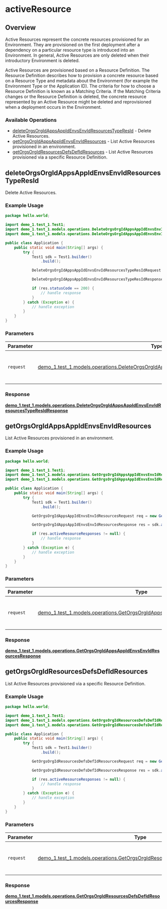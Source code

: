 # activeResource

## Overview

Active Resources represent the concrete resources provisioned for an Environment. They are provisioned on the first deployment after a dependency on a particular resource type is introduced into an Environment. In general, Active Resources are only deleted when their introductory Environment is deleted.

Active Resources are provisioned based on a Resource Definition. The Resource Definition describes how to provision a concrete resource based on a Resource Type and metadata about the Environment (for example the Environment Type or the Application ID). The criteria for how to choose a Resource Definition is known as a Matching Criteria. If the Matching Criteria changes or the Resource Definition is deleted, the concrete resource represented by an Active Resource might be deleted and reprovisioned when a deployment occurs in the Environment.
<SchemaDefinition schemaRef="#/components/schemas/ActiveResourceRequest" />


### Available Operations

* [deleteOrgsOrgIdAppsAppIdEnvsEnvIdResourcesTypeResId](#deleteorgsorgidappsappidenvsenvidresourcestyperesid) - Delete Active Resources.
* [getOrgsOrgIdAppsAppIdEnvsEnvIdResources](#getorgsorgidappsappidenvsenvidresources) - List Active Resources provisioned in an environment.
* [getOrgsOrgIdResourcesDefsDefIdResources](#getorgsorgidresourcesdefsdefidresources) - List Active Resources provisioned via a specific Resource Definition.

## deleteOrgsOrgIdAppsAppIdEnvsEnvIdResourcesTypeResId

Delete Active Resources.

### Example Usage

```java
package hello.world;

import demo_1.test_1.Test1;
import demo_1.test_1.models.operations.DeleteOrgsOrgIdAppsAppIdEnvsEnvIdResourcesTypeResIdRequest;
import demo_1.test_1.models.operations.DeleteOrgsOrgIdAppsAppIdEnvsEnvIdResourcesTypeResIdResponse;

public class Application {
    public static void main(String[] args) {
        try {
            Test1 sdk = Test1.builder()
                .build();

            DeleteOrgsOrgIdAppsAppIdEnvsEnvIdResourcesTypeResIdRequest req = new DeleteOrgsOrgIdAppsAppIdEnvsEnvIdResourcesTypeResIdRequest("distinctio", "quibusdam", "unde", "nulla", "corrupti");            

            DeleteOrgsOrgIdAppsAppIdEnvsEnvIdResourcesTypeResIdResponse res = sdk.activeResource.deleteOrgsOrgIdAppsAppIdEnvsEnvIdResourcesTypeResId(req);

            if (res.statusCode == 200) {
                // handle response
            }
        } catch (Exception e) {
            // handle exception
        }
    }
}
```

### Parameters

| Parameter                                                                                                                                                                           | Type                                                                                                                                                                                | Required                                                                                                                                                                            | Description                                                                                                                                                                         |
| ----------------------------------------------------------------------------------------------------------------------------------------------------------------------------------- | ----------------------------------------------------------------------------------------------------------------------------------------------------------------------------------- | ----------------------------------------------------------------------------------------------------------------------------------------------------------------------------------- | ----------------------------------------------------------------------------------------------------------------------------------------------------------------------------------- |
| `request`                                                                                                                                                                           | [demo_1.test_1.models.operations.DeleteOrgsOrgIdAppsAppIdEnvsEnvIdResourcesTypeResIdRequest](../../models/operations/DeleteOrgsOrgIdAppsAppIdEnvsEnvIdResourcesTypeResIdRequest.md) | :heavy_check_mark:                                                                                                                                                                  | The request object to use for the request.                                                                                                                                          |


### Response

**[demo_1.test_1.models.operations.DeleteOrgsOrgIdAppsAppIdEnvsEnvIdResourcesTypeResIdResponse](../../models/operations/DeleteOrgsOrgIdAppsAppIdEnvsEnvIdResourcesTypeResIdResponse.md)**


## getOrgsOrgIdAppsAppIdEnvsEnvIdResources

List Active Resources provisioned in an environment.

### Example Usage

```java
package hello.world;

import demo_1.test_1.Test1;
import demo_1.test_1.models.operations.GetOrgsOrgIdAppsAppIdEnvsEnvIdResourcesRequest;
import demo_1.test_1.models.operations.GetOrgsOrgIdAppsAppIdEnvsEnvIdResourcesResponse;

public class Application {
    public static void main(String[] args) {
        try {
            Test1 sdk = Test1.builder()
                .build();

            GetOrgsOrgIdAppsAppIdEnvsEnvIdResourcesRequest req = new GetOrgsOrgIdAppsAppIdEnvsEnvIdResourcesRequest("illum", "vel", "error");            

            GetOrgsOrgIdAppsAppIdEnvsEnvIdResourcesResponse res = sdk.activeResource.getOrgsOrgIdAppsAppIdEnvsEnvIdResources(req);

            if (res.activeResourceResponses != null) {
                // handle response
            }
        } catch (Exception e) {
            // handle exception
        }
    }
}
```

### Parameters

| Parameter                                                                                                                                                   | Type                                                                                                                                                        | Required                                                                                                                                                    | Description                                                                                                                                                 |
| ----------------------------------------------------------------------------------------------------------------------------------------------------------- | ----------------------------------------------------------------------------------------------------------------------------------------------------------- | ----------------------------------------------------------------------------------------------------------------------------------------------------------- | ----------------------------------------------------------------------------------------------------------------------------------------------------------- |
| `request`                                                                                                                                                   | [demo_1.test_1.models.operations.GetOrgsOrgIdAppsAppIdEnvsEnvIdResourcesRequest](../../models/operations/GetOrgsOrgIdAppsAppIdEnvsEnvIdResourcesRequest.md) | :heavy_check_mark:                                                                                                                                          | The request object to use for the request.                                                                                                                  |


### Response

**[demo_1.test_1.models.operations.GetOrgsOrgIdAppsAppIdEnvsEnvIdResourcesResponse](../../models/operations/GetOrgsOrgIdAppsAppIdEnvsEnvIdResourcesResponse.md)**


## getOrgsOrgIdResourcesDefsDefIdResources

List Active Resources provisioned via a specific Resource Definition.

### Example Usage

```java
package hello.world;

import demo_1.test_1.Test1;
import demo_1.test_1.models.operations.GetOrgsOrgIdResourcesDefsDefIdResourcesRequest;
import demo_1.test_1.models.operations.GetOrgsOrgIdResourcesDefsDefIdResourcesResponse;

public class Application {
    public static void main(String[] args) {
        try {
            Test1 sdk = Test1.builder()
                .build();

            GetOrgsOrgIdResourcesDefsDefIdResourcesRequest req = new GetOrgsOrgIdResourcesDefsDefIdResourcesRequest("deserunt", "suscipit");            

            GetOrgsOrgIdResourcesDefsDefIdResourcesResponse res = sdk.activeResource.getOrgsOrgIdResourcesDefsDefIdResources(req);

            if (res.activeResourceResponses != null) {
                // handle response
            }
        } catch (Exception e) {
            // handle exception
        }
    }
}
```

### Parameters

| Parameter                                                                                                                                                   | Type                                                                                                                                                        | Required                                                                                                                                                    | Description                                                                                                                                                 |
| ----------------------------------------------------------------------------------------------------------------------------------------------------------- | ----------------------------------------------------------------------------------------------------------------------------------------------------------- | ----------------------------------------------------------------------------------------------------------------------------------------------------------- | ----------------------------------------------------------------------------------------------------------------------------------------------------------- |
| `request`                                                                                                                                                   | [demo_1.test_1.models.operations.GetOrgsOrgIdResourcesDefsDefIdResourcesRequest](../../models/operations/GetOrgsOrgIdResourcesDefsDefIdResourcesRequest.md) | :heavy_check_mark:                                                                                                                                          | The request object to use for the request.                                                                                                                  |


### Response

**[demo_1.test_1.models.operations.GetOrgsOrgIdResourcesDefsDefIdResourcesResponse](../../models/operations/GetOrgsOrgIdResourcesDefsDefIdResourcesResponse.md)**

